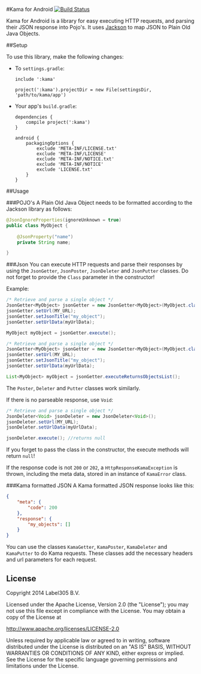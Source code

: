 #Kama for Android [![Build Status](https://travis-ci.org/Label305/Kama-for-Android.svg?branch=master)](https://travis-ci.org/Label305/Kama-for-Android)

Kama for Android is a library for easy executing HTTP requests, and parsing their JSON response into Pojo's. It uses [Jackson](https://github.com/FasterXML/jackson) to map JSON to Plain Old Java Objects.

##Setup

To use this library, make the following changes:

 * To `settings.gradle`:
    ```
    include ':kama'

    project(':kama').projectDir = new File(settingsDir, 'path/to/kama/app')
    ```

 * Your app's `build.gradle`:
    ```
    dependencies {
        compile project(':kama')
    }

    android {
        packagingOptions {
            exclude 'META-INF/LICENSE.txt'
            exclude 'META-INF/LICENSE'
            exclude 'META-INF/NOTICE.txt'
            exclude 'META-INF/NOTICE'
            exclude 'LICENSE.txt'
        }
    }
    ```
    
##Usage

###POJO's
A Plain Old Java Object needs to be formatted according to the Jackson library as follows:
```java
@JsonIgnoreProperties(ignoreUnknown = true)
public class MyObject {
    
    @JsonProperty("name")
    private String name;

}
```

###Json
You can execute HTTP requests and parse their responses by using the `JsonGetter`, `JsonPoster`, `JsonDeleter` and `JsonPutter` classes. Do not forget to provide the `Class` parameter in the constructor! 

Example:
```java
/* Retrieve and parse a single object */
JsonGetter<MyObject> jsonGetter = new JsonGetter<MyObject>(MyObject.class);
jsonGetter.setUrl(MY_URL);
jsonGetter.setJsonTitle("my_object");
jsonGetter.setUrlData(myUrlData);

MyObject myObject = jsonGetter.execute();

/* Retrieve and parse a single object */
JsonGetter<MyObject> jsonGetter = new JsonGetter<MyObject>(MyObject.class);
jsonGetter.setUrl(MY_URL);
jsonGetter.setJsonTitle("my_object");
jsonGetter.setUrlData(myUrlData);

List<MyObject> myObject = jsonGetter.executeReturnsObjectsList();
```

The `Poster`, `Deleter` and `Putter` classes work similarly.

If there is no parseable response, use `Void`:
```java
/* Retrieve and parse a single object */
JsonDeleter<Void> jsonDeleter = new JsonDeleter<Void>();
jsonDeleter.setUrl(MY_URL);
jsonDeleter.setUrlData(myUrlData);

jsonDeleter.execute(); //returns null
```
If you forget to pass the class in the constructor, the execute methods will return `null`!

If the response code is not `200` or `202`, a `HttpResponseKamaException` is thrown, including the meta data, stored in an instance of `KamaError` class.

###Kama formatted JSON
A Kama formatted JSON response looks like this:

```json
{
    "meta": {
        "code": 200
    },
    "response": {
        "my_objects": []
    }
}
```

You can use the classes `KamaGetter`, `KamaPoster`, `KamaDeleter` and `KamaPutter` to do Kama requests. These classes add the necessary headers and url parameters for each request.

## License
Copyright 2014 Label305 B.V.

Licensed under the Apache License, Version 2.0 (the "License"); you may not use this file except in compliance with the License. You may obtain a copy of the License at

http://www.apache.org/licenses/LICENSE-2.0

Unless required by applicable law or agreed to in writing, software distributed under the License is distributed on an "AS IS" BASIS, WITHOUT WARRANTIES OR CONDITIONS OF ANY KIND, either express or implied. See the License for the specific language governing permissions and limitations under the License.
